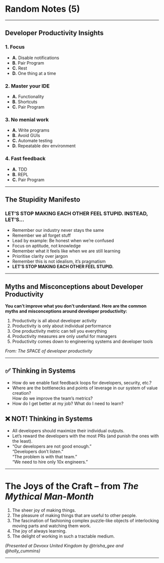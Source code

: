 # Random Notes (5)

---
## Developer Productivity Insights

### 1. Focus
- **A.** Disable notifications  
- **B.** Pair Program  
- **C.** Rest  
- **D.** One thing at a time

### 2. Master your IDE
- **A.** Functionality  
- **B.** Shortcuts  
- **C.** Pair Program

### 3. No menial work
- **A.** Write programs  
- **B.** Avoid GUIs  
- **C.** Automate testing  
- **D.** Repeatable dev environment

### 4. Fast feedback
- **A.** TDD  
- **B.** REPL  
- **C.** Pair Program

---

## The Stupidity Manifesto

### LET’S STOP MAKING EACH OTHER FEEL STUPID. INSTEAD, LET’S...
- Remember our industry never stays the same  
- Remember we all forget stuff  
- Lead by example: Be honest when we’re confused  
- Focus on aptitude, not knowledge  
- Remember what it feels like when we are still learning  
- Prioritise clarity over jargon  
- Remember this is not idealism, it’s pragmatism  
- **LET’S STOP MAKING EACH OTHER FEEL STUPID.**

---

## Myths and Misconceptions about Developer Productivity

**You can’t improve what you don’t understand. Here are the common myths and misconceptions around developer productivity:**

1. Productivity is all about developer activity  
2. Productivity is only about individual performance  
3. One productivity metric can tell you everything  
4. Productivity measures are only useful for managers  
5. Productivity comes down to engineering systems and developer tools

*From: The SPACE of developer productivity*

---

## ✅ Thinking in Systems
- How do we enable fast feedback loops for developers, security, etc.?
- Where are the bottlenecks and points of leverage in our system of value creation?  
  How do we improve the team’s metrics?
- How do I get better at my job? What do I need to learn?

## ❌ NOT! Thinking in Systems
- All developers should maximize their individual outputs.
- Let’s reward the developers with the most PRs (and punish the ones with the least).
- “Our developers are not good enough.”  
  “Developers don’t listen.”  
  “The problem is with that team.”  
  “We need to hire only 10x engineers.”

---

# The Joys of the Craft – from *The Mythical Man-Month*

1. The sheer joy of making things.
2. The pleasure of making things that are useful to other people.
3. The fascination of fashioning complex puzzle-like objects of interlocking moving parts and watching them work.
4. The joy of always learning.
5. The delight of working in such a tractable medium.

*(Presented at Devoxx United Kingdom by @trisha_gee and @holly_cummins)*

---
